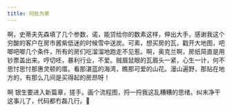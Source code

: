 ```yaml
---
title: 何处为家
---
```



啊，史蒂夫先森填了几个参数，诺，能贷给你的数素这样，伸出大手，感谢我这个穷酸的客户在房市酱紫低迷的时候雪中送炭。可素，想买房的瓦，戳开大地图，吧唧吧唧几个条件，所有的房们吃溜溜地跑走不见惹。啊，奥克兰啊，房纸简直是用钞票盖出来。哼切呸，暴利行业，不爱。贼眉鼠眼的瓦眉头一紧，心生一计，何不思忖思忖那惠灵顿的厝。看那湛蓝的海湾，瞧那可爱的山花。漫山遍野，那贴在地方的，有那么几间是买得起的房昂呀！

啊 银生要进入新篇章，搓手。画个流程图，捋一捋我这乱糟糟的思绪。纠末净干这事儿了，代码都冇磊几行。🥱